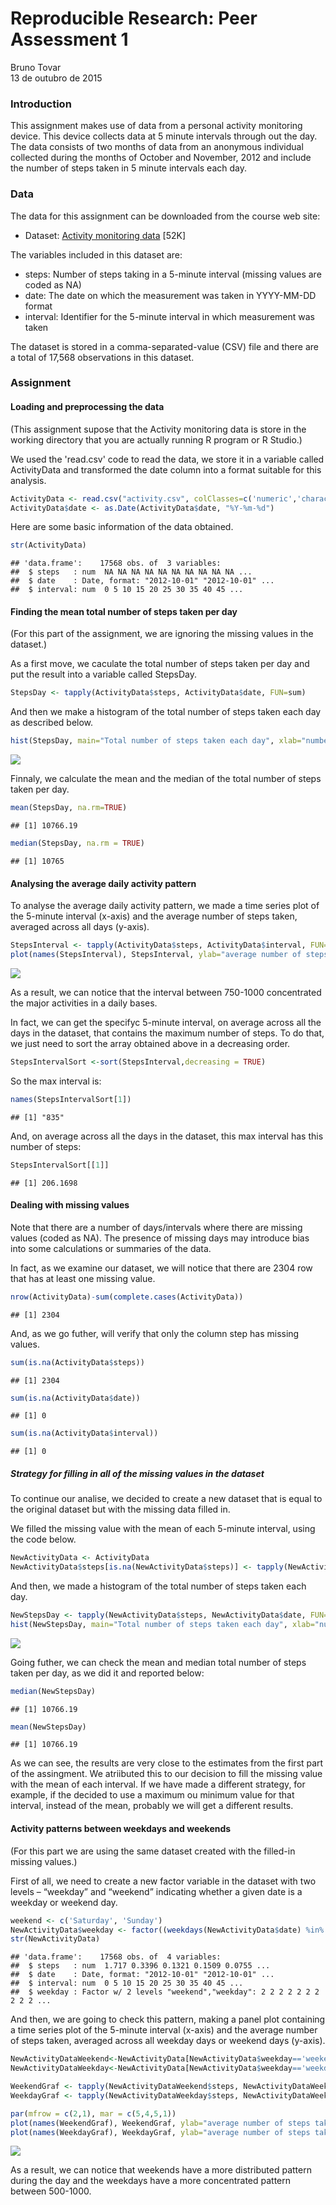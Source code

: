 # Reproducible Research: Peer Assessment 1
Bruno Tovar  
13 de outubro de 2015  

### Introduction

This assignment makes use of data from a personal activity monitoring device. This device collects data at 5 minute intervals through out the day. The data consists of two months of data from an anonymous individual collected during the months of October and November, 2012 and include the number of steps taken in 5 minute intervals each day.


### Data

The data for this assignment can be downloaded from the course web site:  
- Dataset: [Activity monitoring data](https://d396qusza40orc.cloudfront.net/repdata%2Fdata%2Factivity.zip) [52K]  
  
The variables included in this dataset are:  
- steps: Number of steps taking in a 5-minute interval (missing values are coded as NA)  
- date: The date on which the measurement was taken in YYYY-MM-DD format  
- interval: Identifier for the 5-minute interval in which measurement was taken  

The dataset is stored in a comma-separated-value (CSV) file and there are a total of 17,568 observations in this dataset.

### Assignment

#### Loading and preprocessing the data

(This assignment supose that the Activity monitoring data is store in the working directory that you are actually running R program or R Studio.)  
  
We used the 'read.csv' code to read the data, we store it in a variable called ActivityData and transformed the date column into a format suitable for this analysis.


```r
ActivityData <- read.csv("activity.csv", colClasses=c('numeric','character','numeric'), header=TRUE)
ActivityData$date <- as.Date(ActivityData$date, "%Y-%m-%d")
```

Here are some basic information of the data obtained.

```r
str(ActivityData)
```

```
## 'data.frame':	17568 obs. of  3 variables:
##  $ steps   : num  NA NA NA NA NA NA NA NA NA NA ...
##  $ date    : Date, format: "2012-10-01" "2012-10-01" ...
##  $ interval: num  0 5 10 15 20 25 30 35 40 45 ...
```

#### Finding the mean total number of steps taken per day

(For this part of the assignment, we are ignoring the missing values in the dataset.)  

As a first move, we caculate the total number of steps taken per day and put the result into a variable called StepsDay.


```r
StepsDay <- tapply(ActivityData$steps, ActivityData$date, FUN=sum)
```

And then we make a histogram of the total number of steps taken each day as described below.


```r
hist(StepsDay, main="Total number of steps taken each day", xlab="number of steps", col="blue")
```

![](PA1_template_files/figure-html/unnamed-chunk-4-1.png) 

Finnaly, we calculate the mean and the median of the total number of steps taken per day.


```r
mean(StepsDay, na.rm=TRUE)
```

```
## [1] 10766.19
```

```r
median(StepsDay, na.rm = TRUE)
```

```
## [1] 10765
```

#### Analysing the average daily activity pattern

To analyse the average daily activity pattern, we made a time series plot of the 5-minute interval (x-axis) and the average number of steps taken, averaged across all days (y-axis).


```r
StepsInterval <- tapply(ActivityData$steps, ActivityData$interval, FUN=mean,  na.rm = TRUE)
plot(names(StepsInterval), StepsInterval, ylab="average number of steps taken", xlab="5-minute interval", type="l")
```

![](PA1_template_files/figure-html/unnamed-chunk-6-1.png) 

As a result, we can notice that the interval between 750-1000 concentrated the major activities in a daily bases.

In fact, we can get the specifyc 5-minute interval, on average across all the days in the dataset, that contains the maximum number of steps. To do that, we just need to sort the array obtained above in a decreasing order. 

```r
StepsIntervalSort <-sort(StepsInterval,decreasing = TRUE)
```
So the max interval is:

```r
names(StepsIntervalSort[1])
```

```
## [1] "835"
```
And, on average across all the days in the dataset, this max interval has this number of steps:

```r
StepsIntervalSort[[1]]
```

```
## [1] 206.1698
```

#### Dealing with missing values

Note that there are a number of days/intervals where there are missing values (coded as NA). The presence of missing days may introduce bias into some calculations or summaries of the data.

In fact, as we examine our dataset, we will notice that there are 2304 row that has at least one missing value.

```r
nrow(ActivityData)-sum(complete.cases(ActivityData))
```

```
## [1] 2304
```

And, as we go futher, will verify that only the column step has missing values.

```r
sum(is.na(ActivityData$steps))
```

```
## [1] 2304
```

```r
sum(is.na(ActivityData$date))
```

```
## [1] 0
```

```r
sum(is.na(ActivityData$interval))
```

```
## [1] 0
```


##### Strategy for filling in all of the missing values in the dataset

To continue our analise, we decided to create a new dataset that is equal to the original dataset but with the missing data filled in.  

We filled the missing value with the mean of each 5-minute interval, using the code below.


```r
NewActivityData <- ActivityData
NewActivityData$steps[is.na(NewActivityData$steps)] <- tapply(NewActivityData$steps, NewActivityData$interval, FUN=mean,  na.rm = TRUE)
```

And then, we made a histogram of the total number of steps taken each day.


```r
NewStepsDay <- tapply(NewActivityData$steps, NewActivityData$date, FUN=sum)
hist(NewStepsDay, main="Total number of steps taken each day", xlab="number of steps", col="red")
```

![](PA1_template_files/figure-html/unnamed-chunk-13-1.png) 

Going futher, we can check the mean and median total number of steps taken per day, as we did it and reported below:

```r
median(NewStepsDay)
```

```
## [1] 10766.19
```

```r
mean(NewStepsDay)
```

```
## [1] 10766.19
```

As we can see, the results are very close to the estimates from the first part of the assingment. We atriibuted this to our decision to fill the missing value with the mean of each interval. If we have made a different strategy, for example, if the decided to use a maximum ou minimum value for that interval, instead of the mean, probably we will get a different results.


#### Activity patterns between weekdays and weekends

(For this part we are using the same dataset created with the filled-in missing values.)  
  
First of all, we need to create a new factor variable in the dataset with two levels – “weekday” and “weekend” indicating whether a given date is a weekday or weekend day.


```r
weekend <- c('Saturday', 'Sunday')
NewActivityData$weekday <- factor((weekdays(NewActivityData$date) %in% weekend), levels=c(TRUE, FALSE), labels=c('weekend', 'weekday') )
str(NewActivityData)
```

```
## 'data.frame':	17568 obs. of  4 variables:
##  $ steps   : num  1.717 0.3396 0.1321 0.1509 0.0755 ...
##  $ date    : Date, format: "2012-10-01" "2012-10-01" ...
##  $ interval: num  0 5 10 15 20 25 30 35 40 45 ...
##  $ weekday : Factor w/ 2 levels "weekend","weekday": 2 2 2 2 2 2 2 2 2 2 ...
```

And then, we are going to check this pattern, making a panel plot containing a time series plot of the 5-minute interval (x-axis) and the average number of steps taken, averaged across all weekday days or weekend days (y-axis).


```r
NewActivityDataWeekend<-NewActivityData[NewActivityData$weekday=='weekend',]
NewActivityDataWeekday<-NewActivityData[NewActivityData$weekday=='weekday',]

WeekendGraf <- tapply(NewActivityDataWeekend$steps, NewActivityDataWeekend$interval, FUN=mean,  na.rm = TRUE)
WeekdayGraf <- tapply(NewActivityDataWeekday$steps, NewActivityDataWeekday$interval, FUN=mean,  na.rm = TRUE)

par(mfrow = c(2,1), mar = c(5,4,5,1))
plot(names(WeekendGraf), WeekendGraf, ylab="average number of steps taken", xlab="5-minute interval", type="l", main="Weekend pattern")
plot(names(WeekdayGraf), WeekdayGraf, ylab="average number of steps taken", xlab="5-minute interval", type="l", main="Weekday pattern")
```

![](PA1_template_files/figure-html/unnamed-chunk-16-1.png) 

As a result, we can notice that weekends have a more distributed pattern during the day and the weekdays have a more concentrated pattern between 500-1000.  
  
  
